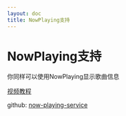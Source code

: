 ```yaml
---
layout: doc
title: NowPlaying支持
---
```


# NowPlaying支持

你同样可以使用NowPlaying显示歌曲信息


[视频教程](https://www.bilibili.com/video/BV16FzWYBEDr)


github: [now-playing-service](https://github.com/Widdit/now-playing-service)